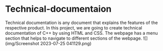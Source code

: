 # Technical-documentaion
Technical documentation is any document that explains the features of the respective product. 
In this project, we are going to create technical documentation of C++ by using HTML and CSS. 
The webpage has a menu section that helps to navigate to different sections of the webpage.
 ![](img/Screenshot 2023-07-25 041129.png)